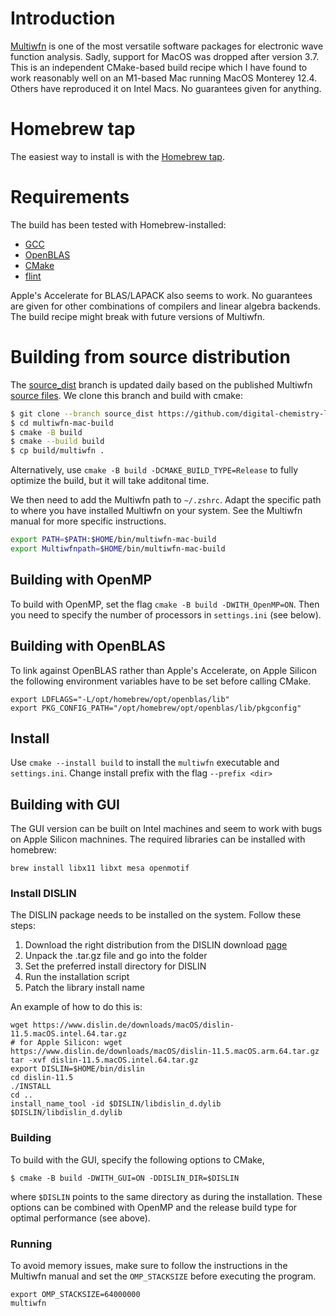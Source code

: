 # Introduction

[Multiwfn](http://sobereva.com/multiwfn/) is one of the most versatile software packages for electronic wave function analysis. Sadly, support for MacOS was dropped after version 3.7. This is an independent CMake-based build recipe which I have found to work reasonably well on an M1-based Mac running MacOS Monterey 12.4. Others have reproduced it on Intel Macs. No guarantees given for anything.

# Homebrew tap

The easiest way to install is with the [Homebrew tap](https://github.com/digital-chemistry-laboratory/homebrew-multiwfn).

# Requirements

The build has been tested with Homebrew-installed:
- [GCC](https://formulae.brew.sh/formula/gcc) 
- [OpenBLAS](https://formulae.brew.sh/formula/openblas)
- [CMake](https://formulae.brew.sh/formula/cmake)
- [flint](https://formulae.brew.sh/formula/flint)

Apple's Accelerate for BLAS/LAPACK also seems to work. No guarantees are given for other combinations of compilers and linear algebra backends. The build recipe might break with future versions of Multiwfn.

# Building from source distribution

The [source_dist](https://github.com/digital-chemistry-laboratory/multiwfn-mac-build/tree/source_dist) branch is updated daily based on the published Multiwfn [source files](http://sobereva.com/multiwfn/download.html). We clone this branch and build with cmake:

```zsh
$ git clone --branch source_dist https://github.com/digital-chemistry-laboratory/multiwfn-mac-build.git
$ cd multiwfn-mac-build
$ cmake -B build
$ cmake --build build
$ cp build/multiwfn .
```

Alternatively, use `cmake -B build -DCMAKE_BUILD_TYPE=Release` to fully optimize the build, but it will take additonal time.

We then need to add the Multiwfn path to `~/.zshrc`. Adapt the specific path to where you have installed Multiwfn on your system. See the Multiwfn manual for more specific instructions.

```zsh
export PATH=$PATH:$HOME/bin/multiwfn-mac-build
export Multiwfnpath=$HOME/bin/multiwfn-mac-build
```

## Building with OpenMP

To build with OpenMP, set the flag `cmake -B build -DWITH_OpenMP=ON`. Then you need to specify the number of processors in `settings.ini` (see below).

## Building with OpenBLAS

To link against OpenBLAS rather than Apple's Accelerate, on Apple Silicon the following environment variables have to be set before calling CMake.

```
export LDFLAGS="-L/opt/homebrew/opt/openblas/lib"
export PKG_CONFIG_PATH="/opt/homebrew/opt/openblas/lib/pkgconfig"
```

## Install

Use `cmake --install build` to install the `multiwfn` executable and `settings.ini`. Change install prefix with the flag `--prefix <dir>`

## Building with GUI

The GUI version can be built on Intel machines and seem to work with bugs on Apple Silicon machnines. The required libraries can be installed with homebrew:

```shell
brew install libx11 libxt mesa openmotif
```

### Install DISLIN

The DISLIN package needs to be installed on the system. Follow these steps:
1. Download the right distribution from the DISLIN download [page](https://www.dislin.de/darwin.html)
2. Unpack the .tar.gz file and go into the folder
3. Set the preferred install directory for DISLIN
4. Run the installation script
5. Patch the library install name

An example of how to do this is:
```shell
wget https://www.dislin.de/downloads/macOS/dislin-11.5.macOS.intel.64.tar.gz
# for Apple Silicon: wget https://www.dislin.de/downloads/macOS/dislin-11.5.macOS.arm.64.tar.gz
tar -xvf dislin-11.5.macOS.intel.64.tar.gz
export DISLIN=$HOME/bin/dislin
cd dislin-11.5
./INSTALL
cd ..
install_name_tool -id $DISLIN/libdislin_d.dylib $DISLIN/libdislin_d.dylib
```

### Building

To build with the GUI, specify the following options to CMake,

```shell
$ cmake -B build -DWITH_GUI=ON -DDISLIN_DIR=$DISLIN
```

where `$DISLIN` points to the same directory as during the installation. These options can be combined with OpenMP and the release build type for optimal performance (see above).

### Running

To avoid memory issues, make sure to follow the instructions in the Multiwfn manual and set the `OMP_STACKSIZE` before executing the program.

```shell
export OMP_STACKSIZE=64000000
multiwfn
```
